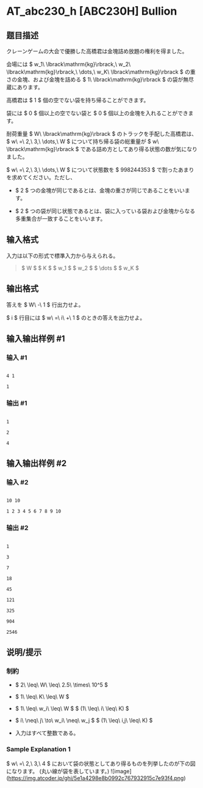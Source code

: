 # AT_abc230_h [ABC230H] Bullion

## 题目描述

[problemUrl]: https://atcoder.jp/contests/abc230/tasks/abc230_h

クレーンゲームの大会で優勝した高橋君は金塊詰め放題の権利を得ました。  
 会場には $ w_1\ \lbrack\mathrm{kg}\rbrack,\ w_2\ \lbrack\mathrm{kg}\rbrack,\ \dots,\ w_K\ \lbrack\mathrm{kg}\rbrack $ の重さの金塊、および金塊を詰める $ 1\ \lbrack\mathrm{kg}\rbrack $ の袋が無尽蔵にあります。

高橋君は $ 1 $ 個の空でない袋を持ち帰ることができます。  
 袋には $ 0 $ 個以上の空でない袋と $ 0 $ 個以上の金塊を入れることができます。

耐荷重量 $ W\ \lbrack\mathrm{kg}\rbrack $ のトラックを手配した高橋君は、 $ w\ =\ 2,\ 3,\ \dots,\ W $ について持ち帰る袋の総重量が $ w\ \lbrack\mathrm{kg}\rbrack $ である詰め方としてあり得る状態の数が気になりました。  
 $ w\ =\ 2,\ 3,\ \dots,\ W $ について状態数を $ 998244353 $ で割ったあまりを求めてください。ただし、

- $ 2 $ つの金塊が同じであるとは、金塊の重さが同じであることをいいます。
- $ 2 $ つの袋が同じ状態であるとは、袋に入っている袋および金塊からなる多重集合が一致することをいいます。

## 输入格式

入力は以下の形式で標準入力から与えられる。

> $ W $ $ K $ $ w_1 $ $ w_2 $ $ \dots $ $ w_K $

## 输出格式

答えを $ W\ -\ 1 $ 行出力せよ。  
 $ i $ 行目には $ w\ =\ i\ +\ 1 $ のときの答えを出力せよ。

## 输入输出样例 #1

### 输入 #1

```
4 1
1
```

### 输出 #1

```
1
2
4
```

## 输入输出样例 #2

### 输入 #2

```
10 10
1 2 3 4 5 6 7 8 9 10
```

### 输出 #2

```
1
3
7
18
45
121
325
904
2546
```

## 说明/提示

### 制約

- $ 2\ \leq\ W\ \leq\ 2.5\ \times\ 10^5 $
- $ 1\ \leq\ K\ \leq\ W $
- $ 1\ \leq\ w_i\ \leq\ W $ $ (1\ \leq\ i\ \leq\ K) $
- $ i\ \neq\ j\ \to\ w_i\ \neq\ w_j $ $ (1\ \leq\ i,j\ \leq\ K) $
- 入力はすべて整数である。

### Sample Explanation 1

$ w\ =\ 2,\ 3,\ 4 $ において袋の状態としてあり得るものを列挙したのが下の図になります。 (丸い線が袋を表しています。) !\[image\](https://img.atcoder.jp/ghi/5e1a4298e8b0992c767932915c7e93f4.png)